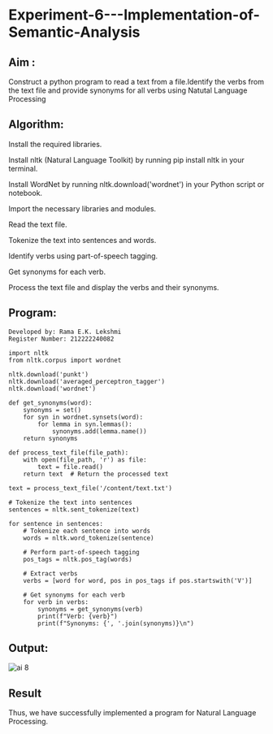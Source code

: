 # Experiment-6---Implementation-of-Semantic-Analysis

## Aim : 
Construct a python program to read a text from a file.Identify the verbs from the text file and provide synonyms for all verbs using Natutal Language Processing 

## Algorithm:
Install the required libraries.

Install nltk (Natural Language Toolkit) by running pip install nltk in your terminal.

Install WordNet by running nltk.download('wordnet') in your Python script or notebook.

Import the necessary libraries and modules.

Read the text file.

Tokenize the text into sentences and words.

Identify verbs using part-of-speech tagging.

Get synonyms for each verb.

Process the text file and display the verbs and their synonyms.

## Program:
```
Developed by: Rama E.K. Lekshmi
Register Number: 212222240082
```
```
import nltk
from nltk.corpus import wordnet

nltk.download('punkt')
nltk.download('averaged_perceptron_tagger')
nltk.download('wordnet')

def get_synonyms(word):
    synonyms = set()
    for syn in wordnet.synsets(word):
        for lemma in syn.lemmas():
            synonyms.add(lemma.name())
    return synonyms

def process_text_file(file_path):
    with open(file_path, 'r') as file:
        text = file.read()
    return text  # Return the processed text

text = process_text_file('/content/text.txt')

# Tokenize the text into sentences
sentences = nltk.sent_tokenize(text)

for sentence in sentences:
    # Tokenize each sentence into words
    words = nltk.word_tokenize(sentence)

    # Perform part-of-speech tagging
    pos_tags = nltk.pos_tag(words)

    # Extract verbs
    verbs = [word for word, pos in pos_tags if pos.startswith('V')]

    # Get synonyms for each verb
    for verb in verbs:
        synonyms = get_synonyms(verb)
        print(f"Verb: {verb}")
        print(f"Synonyms: {', '.join(synonyms)}\n")
```



## Output:
![ai 8](https://github.com/Rama-Lekshmi/Experiment-6---Implementation-of-Semantic-Analysis/assets/118541549/1e8f0993-d883-488f-b58d-30fead7dd9e4)


## Result
Thus, we have successfully implemented a program for Natural Language Processing.
